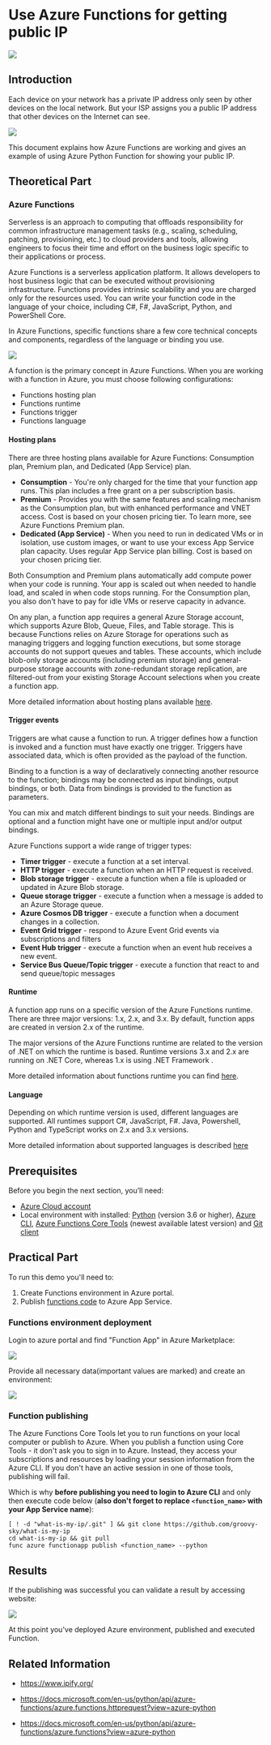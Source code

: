 # Use Azure Functions for getting public IP

![](/images/logos/function.png)

## Introduction

Each device on your network has a private IP address only seen by other devices on the local network. But your ISP assigns you a public IP address that other devices on the Internet can see. 

![](/images/func-az-ip/google_what_is_my_ip.png)


This document explains how Azure Functions are working and gives an example of using Azure Python Function for showing your public IP. 

## Theoretical Part

### Azure Functions

Serverless is an approach to computing that offloads responsibility for common infrastructure management tasks (e.g., scaling, scheduling, patching, provisioning, etc.) to cloud providers and tools, allowing engineers to focus their time and effort on the business logic specific to their applications or process.

Azure Functions is a serverless application platform. It allows developers to host business logic that can be executed without provisioning infrastructure. Functions provides intrinsic scalability and you are charged only for the resources used. You can write your function code in the language of your choice, including C#, F#, JavaScript, Python, and PowerShell Core. 

In Azure Functions, specific functions share a few core technical concepts and components, regardless of the language or binding you use.

![](/images/func-az-ip/function_separation.png)

A function is the primary concept in Azure Functions. When you are working with a function in Azure, you must choose following configurations:
* Functions hosting plan
* Functions runtime
* Functions trigger
* Functions language

#### Hosting plans
There are three hosting plans available for Azure Functions: Consumption plan, Premium plan, and Dedicated (App Service) plan.

* **Consumption** - You're only charged for the time that your function app runs. This plan includes a free grant on a per subscription basis.
* **Premium** - Provides you with the same features and scaling mechanism as the Consumption plan, but with enhanced performance and VNET access. Cost is based on your chosen pricing tier. To learn more, see Azure Functions Premium plan.
* **Dedicated (App Service)** -	When you need to run in dedicated VMs or in isolation, use custom images, or want to use your excess App Service plan capacity. Uses regular App Service plan billing. Cost is based on your chosen pricing tier.

Both Consumption and Premium plans automatically add compute power when your code is running. Your app is scaled out when needed to handle load, and scaled in when code stops running. For the Consumption plan, you also don't have to pay for idle VMs or reserve capacity in advance.

On any plan, a function app requires a general Azure Storage account, which supports Azure Blob, Queue, Files, and Table storage. This is because Functions relies on Azure Storage for operations such as managing triggers and logging function executions, but some storage accounts do not support queues and tables. These accounts, which include blob-only storage accounts (including premium storage) and general-purpose storage accounts with zone-redundant storage replication, are filtered-out from your existing Storage Account selections when you create a function app.

More detailed information about hosting plans available [here](https://docs.microsoft.com/en-us/azure/azure-functions/functions-scale).

#### Trigger events

Triggers are what cause a function to run. A trigger defines how a function is invoked and a function must have exactly one trigger. Triggers have associated data, which is often provided as the payload of the function.

Binding to a function is a way of declaratively connecting another resource to the function; bindings may be connected as input bindings, output bindings, or both. Data from bindings is provided to the function as parameters.

You can mix and match different bindings to suit your needs. Bindings are optional and a function might have one or multiple input and/or output bindings.

Azure Functions support a wide range of trigger types: 
* **Timer trigger** - execute a function at a set interval.
* **HTTP trigger** - execute a function when an HTTP request is received.
* **Blob storage trigger** - execute a function when a file is uploaded or updated in Azure Blob storage.
* **Queue storage trigger** - execute a function when a message is added to an Azure Storage queue.
* **Azure Cosmos DB trigger** - execute a function when a document changes in a collection.
* **Event Grid trigger** - respond to Azure Event Grid events via subscriptions and filters
* **Event Hub trigger** - execute a function when an event hub receives a new event.
* **Service Bus Queue/Topic trigger** - execute a function that react to and send queue/topic messages

#### Runtime
A function app runs on a specific version of the Azure Functions runtime. There are three major versions: 1.x, 2.x, and 3.x. By default, function apps are created in version 2.x of the runtime. 

The major versions of the Azure Functions runtime are related to the version of .NET on which the runtime is based. Runtime versions 3.x and 2.x are running on .NET Core, whereas 1.x is using .NET Framework .

More detailed information about functions runtime you can find [here](https://docs.microsoft.com/en-us/azure/azure-functions/functions-versions).

#### Language

Depending on which runtime version is used, different languages are supported. All runtimes support C#, JavaScript, F#. Java, Powershell, Python and TypeScript works on 2.x and 3.x versions. 

More detailed information about supported languages is described [here](https://docs.microsoft.com/en-us/azure/azure-functions/supported-languages#languages-by-runtime-version)

## Prerequisites

Before you begin the next section, you’ll need:
* [Azure Cloud account](https://azure.microsoft.com/free/)
* Local environment with installed: [Python](https://www.python.org/downloads/) (version 3.6 or higher), [Azure CLI](https://docs.microsoft.com/en-us/cli/azure/install-azure-cli?view=azure-cli-latest), [Azure Functions Core Tools](https://github.com/Azure/azure-functions-core-tools#versionss) (newest available latest version) and [Git client](https://git-scm.com/downloads)

## Practical Part
To run this demo you'll need to:
1. Create Functions environment in Azure portal.  
2. Publish [functions code](https://github.com/groovy-sky/what-is-my-ip) to Azure App Service. 


### Functions environment deployment

Login to azure portal and find "Function App" in Azure Marketplace:

![](/images/func-az-ip/az_func_portal_marketplace.png)

Provide all necessary data(important values are marked) and create an environment:

![](/images/func-az-ip/az_func_portal_creation.png)

### Function publishing

The Azure Functions Core Tools let you to run functions on your local computer or publish to Azure. When you publish a function using Core Tools - it don't ask you to sign in to Azure. Instead, they access your subscriptions and resources by loading your session information from the Azure CLI. If you don't have an active session in one of those tools, publishing will fail.

Which is why **before publishing you need to login to Azure CLI** and only then execute code below (**also don't forget to replace ```<function_name>``` with your App Service name**):

```
[ ! -d "what-is-my-ip/.git" ] && git clone https://github.com/groovy-sky/what-is-my-ip
cd what-is-my-ip && git pull
func azure functionapp publish <function_name> --python
```

## Results

If the publishing was successful you can validate a result by accessing website:

![](/images/func-az-ip/get_ip_using_function.png)


At this point you've deployed Azure environment, published and executed Function. 


## Related Information

* https://www.ipify.org/

* https://docs.microsoft.com/en-us/python/api/azure-functions/azure.functions.httprequest?view=azure-python

* https://docs.microsoft.com/en-us/python/api/azure-functions/azure.functions?view=azure-python
